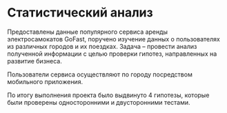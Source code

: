 # Статистический анализ

Предоставлены данные популярного сервиса аренды электросамокатов GoFast, поручено изучение данных о пользователях из различных городов и их поездках.  Задача – провести анализ полученной информации с целью проверки гипотез, направленных на развитие бизнеса. 

Пользователи сервиса  осуществляют по городу посредством мобильного приложения.

По итогу выполнения проекта было выдвинуто 4 гипотезы, которые были проверены односторонними и двусторонними тестами.
